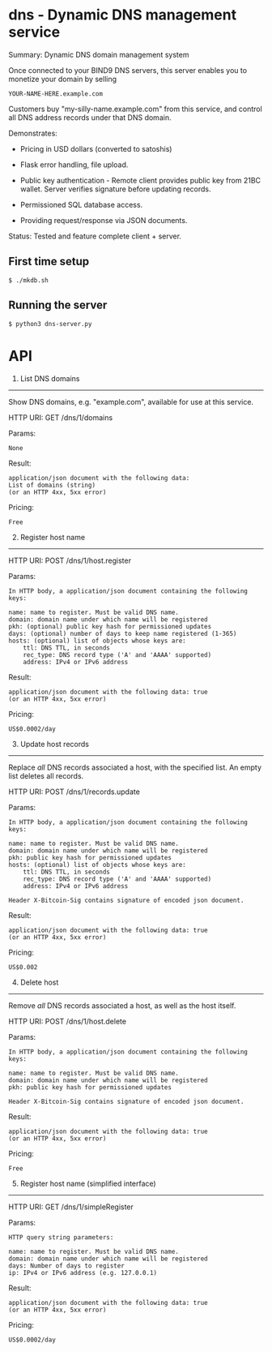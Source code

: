 
dns - Dynamic DNS management service
====================================

Summary:  Dynamic DNS domain management system

Once connected to your BIND9 DNS servers, this server enables you to
monetize your domain by selling 

	YOUR-NAME-HERE.example.com

Customers buy "my-silly-name.example.com" from this service,
and control all DNS address records under that DNS domain.

Demonstrates:

* Pricing in USD dollars (converted to satoshis)

* Flask error handling, file upload.

* Public key authentication - Remote client provides public key from 21BC
  wallet.  Server verifies signature before updating records.

* Permissioned SQL database access.

* Providing request/response via JSON documents.

Status: Tested and feature complete client + server.

First time setup
----------------

	$ ./mkdb.sh

Running the server
------------------

	$ python3 dns-server.py



API
===

1. List DNS domains
-------------------
Show DNS domains, e.g. "example.com", available for use at this service.

HTTP URI: GET /dns/1/domains

Params:

	None

Result:

	application/json document with the following data:
	List of domains (string)
	(or an HTTP 4xx, 5xx error)

Pricing:

	Free



2. Register host name
---------------------
HTTP URI: POST /dns/1/host.register

Params:

	In HTTP body, a application/json document containing the following keys:

	name: name to register. Must be valid DNS name.
	domain: domain name under which name will be registered
	pkh: (optional) public key hash for permissioned updates
	days: (optional) number of days to keep name registered (1-365)
	hosts: (optional) list of objects whose keys are:
		ttl: DNS TTL, in seconds
		rec_type: DNS record type ('A' and 'AAAA' supported)
		address: IPv4 or IPv6 address

Result:

	application/json document with the following data: true
	(or an HTTP 4xx, 5xx error)

Pricing:

	US$0.0002/day



3. Update host records
----------------------
Replace _all_ DNS records associated a host, with the specified list.  An
empty list deletes all records.

HTTP URI: POST /dns/1/records.update

Params:

	In HTTP body, a application/json document containing the following keys:

	name: name to register. Must be valid DNS name.
	domain: domain name under which name will be registered
	pkh: public key hash for permissioned updates
	hosts: (optional) list of objects whose keys are:
		ttl: DNS TTL, in seconds
		rec_type: DNS record type ('A' and 'AAAA' supported)
		address: IPv4 or IPv6 address

	Header X-Bitcoin-Sig contains signature of encoded json document.

Result:

	application/json document with the following data: true
	(or an HTTP 4xx, 5xx error)

Pricing:

	US$0.002



4. Delete host
--------------
Remove _all_ DNS records associated a host, as well as the host itself.

HTTP URI: POST /dns/1/host.delete

Params:

	In HTTP body, a application/json document containing the following keys:

	name: name to register. Must be valid DNS name.
	domain: domain name under which name will be registered
	pkh: public key hash for permissioned updates

	Header X-Bitcoin-Sig contains signature of encoded json document.

Result:

	application/json document with the following data: true
	(or an HTTP 4xx, 5xx error)

Pricing:

	Free



5. Register host name (simplified interface)
--------------------------------------------
HTTP URI: GET /dns/1/simpleRegister

Params:

	HTTP query string parameters:

	name: name to register. Must be valid DNS name.
	domain: domain name under which name will be registered
	days: Number of days to register
	ip: IPv4 or IPv6 address (e.g. 127.0.0.1)

Result:

	application/json document with the following data: true
	(or an HTTP 4xx, 5xx error)

Pricing:

	US$0.0002/day



